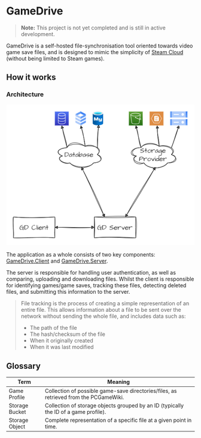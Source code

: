 # GameDrive
> **Note:** This project is not yet completed and is still in active development.

GameDrive is a self-hosted file-synchronisation tool oriented towards video game save files, and is designed to mimic the simplicity of [Steam Cloud](https://partner.steamgames.com/doc/features/cloud) (without being limited to Steam games).

## How it works
### Architecture
![](/Docs/Images/ServerClientRelationshipDiagram.png)

The application as a whole consists of two key components: [GameDrive.Client](https://github.com/brodie124/GameDrive.Client) and [GameDrive.Server](https://github.com/brodie124/GameDrive.Server).

The server is responsible for handling user authentication, as well as comparing, uploading and downloading files.
Whilst the client is responsible for identifying games/game saves, tracking these files, detecting deleted files,
and submitting this information to the server.

> File tracking is the process of creating a simple representation of an entire file.
> This allows information about a file to be sent over the network without sending the whole file, and includes data such as:
> * The path of the file
> * The hash/checksum of the file
> * When it originally created
> * When it was last modified

## Glossary

| Term           | Meaning                                                                               |
|----------------|---------------------------------------------------------------------------------------|
| Game Profile   | Collection of possible game-save directories/files, as retrieved from the PCGameWiki. |
| Storage Bucket | Collection of storage objects grouped by an ID (typically the ID of a game profile).  | 
| Storage Object | Complete representation of a specific file at a given point in time.                  |
